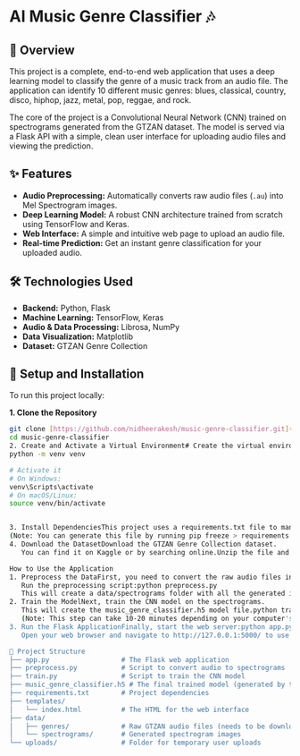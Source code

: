 # AI Music Genre Classifier 🎶

## 🚀 Overview

This project is a complete, end-to-end web application that uses a deep learning model to classify the genre of a music track from an audio file. The application can identify 10 different music genres: blues, classical, country, disco, hiphop, jazz, metal, pop, reggae, and rock.

The core of the project is a Convolutional Neural Network (CNN) trained on spectrograms generated from the GTZAN dataset. The model is served via a Flask API with a simple, clean user interface for uploading audio files and viewing the prediction.

## ✨ Features

-   **Audio Preprocessing:** Automatically converts raw audio files (`.au`) into Mel Spectrogram images.
-   **Deep Learning Model:** A robust CNN architecture trained from scratch using TensorFlow and Keras.
-   **Web Interface:** A simple and intuitive web page to upload an audio file.
-   **Real-time Prediction:** Get an instant genre classification for your uploaded audio.

## 🛠️ Technologies Used

-   **Backend:** Python, Flask
-   **Machine Learning:** TensorFlow, Keras
-   **Audio & Data Processing:** Librosa, NumPy
-   **Data Visualization:** Matplotlib
-   **Dataset:** GTZAN Genre Collection



## 🔧 Setup and Installation

To run this project locally:

**1. Clone the Repository**
```bash
git clone [https://github.com/nidheerakesh/music-genre-classifier.git](https://github.com/your-username/music-genre-classifier.git)
cd music-genre-classifier
2. Create and Activate a Virtual Environment# Create the virtual environment
python -m venv venv

# Activate it
# On Windows:
venv\Scripts\activate
# On macOS/Linux:
source venv/bin/activate


3. Install DependenciesThis project uses a requirements.txt file to manage its dependencies.pip install -r requirements.txt
(Note: You can generate this file by running pip freeze > requirements.txt in your activated environment.)
4. Download the DatasetDownload the GTZAN Genre Collection dataset.
   You can find it on Kaggle or by searching online.Unzip the file and place the genres_original folder (or genres) inside a data directory in the project root, so the path is data/genres/....

How to Use the Application
1. Preprocess the DataFirst, you need to convert the raw audio files into spectrograms.
   Run the preprocessing script:python preprocess.py
   This will create a data/spectrograms folder with all the generated images.
2. Train the ModelNext, train the CNN model on the spectrograms.
   This will create the music_genre_classifier.h5 model file.python train.py
   (Note: This step can take 10-20 minutes depending on your computer's hardware.)
3. Run the Flask ApplicationFinally, start the web server:python app.py
   Open your web browser and navigate to http://127.0.0.1:5000/ to use the application.

📂 Project Structure
├── app.py                  # The Flask web application
├── preprocess.py           # Script to convert audio to spectrograms
├── train.py                # Script to train the CNN model
├── music_genre_classifier.h5 # The final trained model (generated by train.py)
├── requirements.txt        # Project dependencies
├── templates/
│   └── index.html          # The HTML for the web interface
├── data/
│   ├── genres/             # Raw GTZAN audio files (needs to be downloaded)
│   └── spectrograms/       # Generated spectrogram images
└── uploads/                # Folder for temporary user uploads
